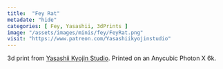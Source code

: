 ```yaml
---
title:  "Fey Rat"
metadate: "hide"
categories: [ Fey, Yasashii, 3dPrints ]
image: "/assets/images/minis/fey/FeyRat.png"
visit: "https://www.patreon.com/Yasashiikyojinstudio"
---
```

3d print from [Yasashii Kyojin Studio](https://www.patreon.com/Yasashiikyojinstudio). 
Printed on an Anycubic Photon X 6k.